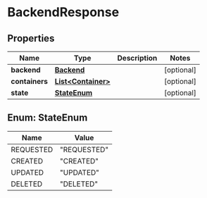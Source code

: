 
# BackendResponse

## Properties
Name | Type | Description | Notes
------------ | ------------- | ------------- | -------------
**backend** | [**Backend**](Backend.md) |  |  [optional]
**containers** | [**List&lt;Container&gt;**](Container.md) |  |  [optional]
**state** | [**StateEnum**](#StateEnum) |  |  [optional]


<a name="StateEnum"></a>
## Enum: StateEnum
Name | Value
---- | -----
REQUESTED | &quot;REQUESTED&quot;
CREATED | &quot;CREATED&quot;
UPDATED | &quot;UPDATED&quot;
DELETED | &quot;DELETED&quot;



